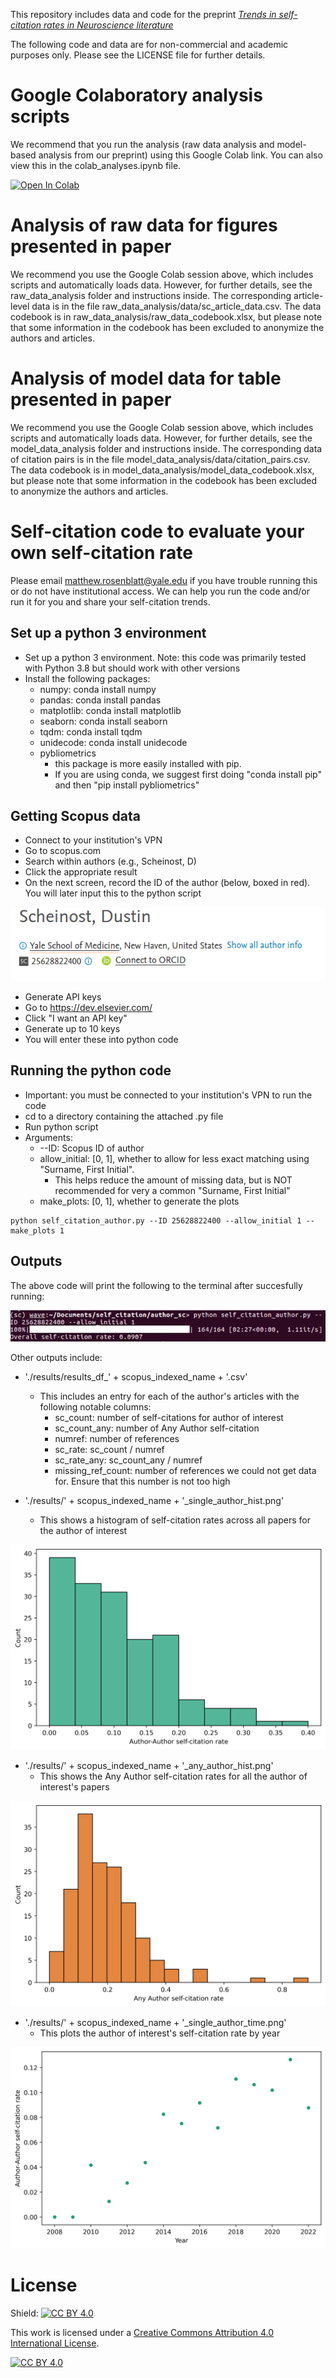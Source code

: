 This repository includes data and code for the preprint [*Trends in self-citation rates in Neuroscience literature*](https://www.biorxiv.org/content/10.1101/2022.09.27.509533v2)

The following code and data are for non-commercial and academic purposes only. Please see the LICENSE file for further details.

# Google Colaboratory analysis scripts

We recommend that you run the analysis (raw data analysis and model-based analysis from our preprint) using this Google Colab link. You can also view this in the colab_analyses.ipynb file. 

[![Open In Colab](https://colab.research.google.com/assets/colab-badge.svg)](https://colab.research.google.com/github/mattrosenblatt7/self_citation/blob/main/colab_analyses.ipynb)

# Analysis of raw data for figures presented in paper

We recommend you use the Google Colab session above, which includes scripts and automatically loads data. However, for further details, see the raw_data_analysis folder and instructions inside. The corresponding article-level data is in the file raw_data_analysis/data/sc_article_data.csv. The data codebook is in raw_data_analysis/raw_data_codebook.xlsx, but please note that some information in the codebook has been excluded to anonymize the authors and articles.

# Analysis of model data for table presented in paper

We recommend you use the Google Colab session above, which includes scripts and automatically loads data. However, for further details, see the model_data_analysis folder and instructions inside. The corresponding data of citation pairs is in the file model_data_analysis/data/citation_pairs.csv. The data codebook is in model_data_analysis/model_data_codebook.xlsx, but please note that some information in the codebook has been excluded to anonymize the authors and articles.

# Self-citation code to evaluate your own self-citation rate

Please email matthew.rosenblatt@yale.edu if you have trouble running this or do not have institutional access. We can help you run the code and/or run it for you and share your self-citation trends.

## Set up a python 3 environment

* Set up a python 3 environment. Note: this code was primarily tested with Python 3.8 but should work with other versions
* Install the following packages:
  * numpy: conda install numpy
  * pandas: conda install pandas
  * matplotlib: conda install matplotlib
  * seaborn: conda install seaborn
  * tqdm: conda install tqdm
  * unidecode: conda install unidecode
  * pybliometrics
    * this package is more easily installed with pip. 
    * If you are using conda, we suggest first doing "conda install pip" and then "pip install pybliometrics"

## Getting Scopus data
* Connect to your institution's VPN
* Go to scopus.com
* Search within authors (e.g., Scheinost, D)
* Click the appropriate result
* On the next screen, record the ID of the author (below, boxed in red). You will later input this to the python script

![search_results](/imgs/scheinost_scopus.png)
* Generate API keys
* Go to https://dev.elsevier.com/
* Click "I want an API key"
* Generate up to 10 keys
* You will enter these into python code
 
## Running the python code
* Important: you must be connected to your institution's VPN to run the code
* cd to a directory containing the attached .py file
* Run python script
* Arguments:
  * --ID: Scopus ID of author
  * allow_initial: [0, 1], whether to allow for less exact matching using "Surname, First Initial". 
    * This helps reduce the amount of missing data, but is NOT recommended for very a common "Surname, First Initial"
  * make_plots: [0, 1], whether to generate the plots
```
python self_citation_author.py --ID 25628822400 --allow_initial 1 --make_plots 1
```

## Outputs
The above code will print the following to the terminal after succesfully running:

![terminal](/imgs/terminal_output.png)

Other outputs include:
* './results/results_df_' + scopus_indexed_name + '.csv'
  * This includes an entry for each of the author's articles with the following notable columns:
    * sc_count: number of self-citations for author of interest
    * sc_count_any: number of Any Author self-citation
    * numref: number of references
    * sc_rate: sc_count / numref
    * sc_rate_any: sc_count_any / numref
    * missing_ref_count: number of references we could not get data for. Ensure that this number is not too high
    
* './results/' + scopus_indexed_name + '_single_author_hist.png'
  * This shows a histogram of self-citation rates across all papers for the author of interest

![single_hist](/results/single_hist.png)

* './results/' + scopus_indexed_name + '_any_author_hist.png'
  * This shows the Any Author self-citation rates for all the author of interest's papers

![any_hist](/results/any_hist.png)  
  
* './results/' + scopus_indexed_name + '_single_author_time.png'
  * This plots the author of interest's self-citation rate by year
 
![single_year](/results/single_time.png)


# License

Shield: [![CC BY 4.0][cc-by-shield]][cc-by]

This work is licensed under a
[Creative Commons Attribution 4.0 International License][cc-by].

[![CC BY 4.0][cc-by-image]][cc-by]

[cc-by]: http://creativecommons.org/licenses/by/4.0/
[cc-by-image]: https://i.creativecommons.org/l/by/4.0/88x31.png
[cc-by-shield]: https://img.shields.io/badge/License-CC%20BY%204.0-lightgrey.svg
